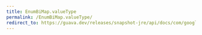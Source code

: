 ```yaml
---
title: EnumBiMap.valueType
permalink: /EnumBiMap.valueType/
redirect_to: https://guava.dev/releases/snapshot-jre/api/docs/com/google/common/collect/EnumBiMap.html#valueType--
---
```

